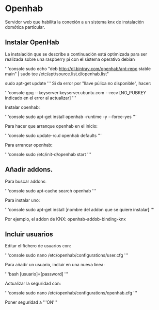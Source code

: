 # Openhab
Servidor web que habilita la conexión a un sistema knx de instalación domótica particular.

## Instalar OpenHab

La instalación que se describe a continuación está optimizada para ser realizada sobre una raspberry pi con el sistema operativo debian

'''console
sudo echo "deb http://dl.bintray.com/openhab/apt-repo stable main" |
sudo tee /etc/apt/source.list.d/openhab.list"

sudo apt-get update
'''
Si da error por "llave púlica no disponible", hacer:

'''console
gpg --keyserver keyserver.ubuntu.com --recv [NO_PUBKEY indicado en el error al actualizar]
'''

Instalar openhab:

'''console
sudo apt-get install openhab -runtime -y --force-yes
'''

Para hacer que arranque openhab en el inicio:

'''console
sudo update-rc.d openhab defaults
'''

Para arrancar openhab:

'''console
sudo /etc/init-d/openhab start
'''

## Añadir addons.

Para buscar addons:

'''console
sudo apt-cache search openhab
'''

Para instalar uno:

'''console
sudo apt-get install [nombre del addon que se quiere instalar]
'''

Por ejemplo, el addon de KNX: openhab-addob-binding-knx

## Incluir usuarios

Editar el fichero de usuarios con:

'''console
sudo nano /etc/openhab/configurations/user.cfg
'''

Para añadir un usuario, incluir en una nueva linea:

'''bash
[usuario]=[password]
'''

Actualizar la seguridad con:

'''console
sudo nano /etc/openhab/configurations/openhab.cfg
'''

Poner seguridad a '''ON'''

